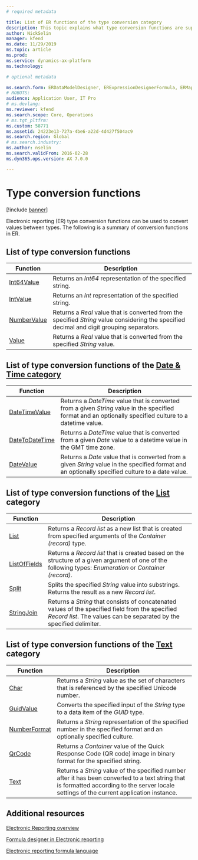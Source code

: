```yaml
---
# required metadata

title: List of ER functions of the type conversion category
description: This topic explains what type conversion functions are supported in ER
author: NickSelin
manager: kfend
ms.date: 11/29/2019
ms.topic: article
ms.prod: 
ms.service: dynamics-ax-platform
ms.technology: 

# optional metadata

ms.search.form: ERDataModelDesigner, ERExpressionDesignerFormula, ERMappedFormatDesigner, ERModelMappingDesigner
# ROBOTS: 
audience: Application User, IT Pro
# ms.devlang: 
ms.reviewer: kfend
ms.search.scope: Core, Operations
# ms.tgt_pltfrm: 
ms.custom: 58771
ms.assetid: 24223e13-727a-4be6-a22d-4d427f504ac9
ms.search.region: Global
# ms.search.industry: 
ms.author: nselin
ms.search.validFrom: 2016-02-28
ms.dyn365.ops.version: AX 7.0.0

---
```


# Type conversion functions

[!include [banner](../includes/banner.md)]

Electronic reporting (ER) type conversion functions can be used to convert values between types. The following is a summary of conversion functions in ER.

## List of type conversion functions

| **Function**                | **Description**               |
|-----------------------------|-------------------------------|
| [Int64Value](er-functions-conversion-int64value.md)         | Returns an *Int64* representation of the specified string.   |
| [IntValue](er-functions-conversion-intvalue.md)             | Returns an *Int* representation of the specified string.     |
| [NumberValue](er-functions-conversion-numbervalue.md)       | Returns a *Real* value that is converted from the specified *String* value considering the specified decimal and digit grouping separators.                                          |
| [Value](er-functions-conversion-value.md)                   | Returns a *Real* value that is converted from the specified *String* value.                                               |

## List of type conversion functions of the [Date & Time category](er-functions-category-datetime.md)

| **Function**                | **Description**               |
|-----------------------------|-------------------------------|
| [DateTimeValue](er-functions-datetime-datetimevalue.md)     | Returns a *DateTime* value that is converted from a given *String* value in the specified format and an optionally specified culture to a datetime value.                        |
| [DateToDateTime](er-functions-datetime-datetodatetime.md)   | Returns a *DateTime* value that is converted from a given *Date* value to a datetime value in the GMT time zone.        |
| [DateValue](er-functions-datetime-datevalue.md)             | Returns a *Date* value that is converted from a given *String* value in the specified format and an optionally specified culture to a date value.                            |

## List of type conversion functions of the [List](er-functions-category-list.md) category

| **Function**                | **Description**               |
|-----------------------------|-------------------------------|
| [List](er-functions-list-list.md)                           | Returns a *Record list* as a new list that is created from specified arguments of the *Container (record)* type.         |
| [ListOfFields](er-functions-list-listoffields.md)           | Returns a *Record list* that is created based on the structure of a given argument of one of the following types: *Enumeration* or *Container (record)*.                        |
| [Split](er-functions-list-split.md)                         | Splits the specified *String* value into substrings. Returns the result as a new *Record list*.                            |
| [StringJoin](er-functions-list-stringjoin.md)               | Returns a *String* that consists of concatenated values of the specified field from the specified *Record list*. The values can be separated by the specified delimiter.           |

## List of type conversion functions of the [Text](er-functions-category-text.md) category

| **Function**                | **Description**               |
|-----------------------------|-------------------------------|
| [Char](er-functions-text-char.md)                           | Returns a *String* value as the set of characters that is referenced by the specified Unicode number.                   |
| [GuidValue](er-functions-text-guidvalue.md)                 | Converts the specified input of the *String* type to a data item of the *GUID* type.                                      |
| [NumberFormat](er-functions-text-numberformat.md)           | Returns a *String* representation of the specified number in the specified format and an optionally specified culture.     |
| [QrCode](er-functions-text-qrcode.md)                       | Returns a *Container* value of the Quick Response Code (QR code) image in binary format for the specified string.        |
| [Text](er-functions-text-text.md)                           | Returns a *String* value of the specified number after it has been converted to a text string that is formatted according to the server locale settings of the current application instance.                                                     |

## Additional resources

[Electronic Reporting overview](general-electronic-reporting.md)

[Formula designer in Electronic reporting](general-electronic-reporting-formula-designer.md)

[Electronic reporting formula language](er-formula-language.md)
